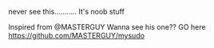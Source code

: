 never see this...........
It's noob stuff


Inspired from @MASTERGUY
Wanna see his one??
GO here https://github.com/MASTERGUY/mysudo
